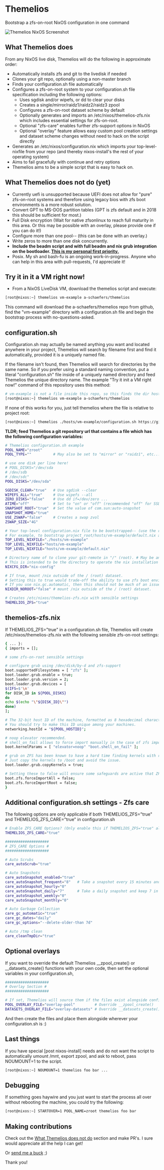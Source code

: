 # Themelios
Bootstrap a zfs-on-root NixOS configuration in one command

![Themelios NixOS Screenshot](https://github.com/a-schaefers/themelios/raw/master/themelios_usage.png)

## What Themelios does
From any NixOS live disk, Themelios will do the following in approximate order:
- Automatically installs zfs and git to the livedisk if needed
- Clones your git repo, optionally using a non-master branch
- Finds your configuration.sh file automatically
- Configures a zfs-on-root system to your configuration.sh file specification including the following options:
  * Uses sgdisk and/or wipefs, or dd to clear your disks
  * Creates a single/mirror/raidz1/raidz2/raidz3 zpool
  * Configures a zfs-on-root dataset scheme by default
  * Optionally generates and imports an /etc/nixos/themelios-zfs.nix which includes essential settings for zfs-on-root.
  * Optional "zfs-care" enables further zfs-support options in NixOS
  * Optional "overlay" feature allows easy custom pool creation settings and dataset scheme changes without need to hack on the script directly
- Generates an /etc/nixos/configuration.nix which imports your top-level-nixfile from your repo (and thereby nixos-install's the rest of your operating system)
- Aims to fail gracefully with continue and retry options
- Themelios aims to be a simple script that is easy to hack on.

## What Themelios does not do (yet)
- Currently uefi is unsupported because UEFI does not allow for "pure" zfs-on-root systems and therefore using legacy bios with zfs boot environments is a more robust solution.
- Convert GPT to MS-DOS partition tables (GPT is zfs default and in 2018 this should be sufficient for most.)
- Full Disk encryption (Wait for native zfsonlinux to reach full maturity in this area. Or this may be possible with an overlay, please provide one if you can do it!)
- Configure more than one pool-- (this can be done with an overlay.)
- Write zeros to more than one disk concurrently.
- **Include the beadm script and with full beadm and nix grub integration on the bootloader. [This is my personal first priority.](https://github.com/a-schaefers/grubbe-mkconfig)**
- Posix. My sh and bash-fu is an ongoing work-in-progress. Anyone who can help in this area with pull-requests, I'd appreciate it!

## Try it in it a VM right now!
- From a NixOS LiveDisk VM, download the themelios script and execute:
```bash
[root@nixos:~] themelios vm-example a-schaefers/themelios
```
This command will download the a-schaefers/themelios repo from github, find the "vm-example" directory with a configuration.sh file and begin the bootstrap process with no-questions-asked.

## configuration.sh
Configuration.sh may actually be named anything you want and located anywhere in your project, Themelios will search by filename first and find it automatically, provided it is a uniquely named file.

If the filename isn't found, then Themelios will search for directories by the same name. So if you prefer using a standard naming convention, put a literal "configuration.sh" file inside of a uniquely named directory and feed Themelios the unique directory name.
The example "Try it init a VM right now!" command of this repository uses this method:
```bash
# vm-example is not a file inside this repo, so this finds the dir hosts/vm-example/ and loads configuration.sh
[root@nixos:~] themelios vm-example a-schaefers/themelios
```

If none of this works for you, just tell themelios where the file is relative to project root:
```bash
[root@nixos:~] themelios ./hosts/vm-example/configuration.sh https://github.com/a-schaefers/themelios.git master
```

**TLDR; feed Themelios a git repository url that contains a file which has the following configuration variables:**
```bash
# Themelios configuration.sh example
POOL_NAME="zroot"
POOL_TYPE=""          # May also be set to "mirror" or "raidz1", etc... Leave empty "" for single.

# use one disk per line here!
# POOL_DISKS="/dev/sda
# /dev/sdb
# /dev/sdc"
POOL_DISKS="/dev/sda"

SGDISK_CLEAR="true"   # Use sgdisk --clear
WIPEFS_ALL="true"     # Use wipefs --all
ZERO_DISKS="false"    # Use dd if=/dev/zero ...
ATIME="off"           # Set to "on" or "off" (recommended "off" for SSD.)
SNAPSHOT_ROOT="true"  # Set the value of com.sun:auto-snapshot
SNAPSHOT_HOME="true"
USE_ZSWAP="false"     # Creates a swap zvol
ZSWAP_SIZE="4G"

# Your top-level configuration.nix file to be bootstrapped-- (use the relative path from the project_root.)
# For example, to bootstrap project_root/hosts/vm-example/default.nix all of the following are equivalent:
TOP_LEVEL_NIXFILE="./hosts/vm-example"
TOP_LEVEL_NIXFILE="hosts/vm-example"
TOP_LEVEL_NIXFILE="hosts/vm-example/default.nix"

# Directory name of to clone your git-remote in "/" (root). # May be anything, but do not use slashes.
# This is intended to be the directory to operate the nix installation from.
NIXCFG_DIR="nix-config"

# If true, mount /nix outside of the / (root) dataset.
# Setting this to true would trade-off the ability to use zfs boot environments for extra disk space.
# If you use nix.gc.automatic, then this should not be much of an issue. Recommended "false".
NIXDIR_NOROOT="false" # mount /nix outside of the / (root) dataset.

# Creates /etc/nixos/themelios-zfs.nix with sensible settings
THEMELIOS_ZFS="true"
```

## themelios-zfs.nix
If THEMELIOS_ZFS="true" in a configuration.sh file, Themelios will create /etc/nixos/themelios-zfs.nix with the following sensible zfs-on-root settings:
```bash
{ ... }:
{ imports = [];

# some zfs-on-root sensible settings

# configure grub using /dev/disk/by-d and zfs-support
boot.supportedFilesystems = [ "zfs" ];
boot.loader.grub.enable = true;
boot.loader.grub.version = 2;
boot.loader.grub.devices = [
$(IFS=$'\n'
for DISK_ID in ${POOL_DISKS}
do
echo $(echo "\"${DISK_ID}\"")
done)
];

# The 32-bit host ID of the machine, formatted as 8 hexadecimal characters.
# You should try to make this ID unique among your machines.
networking.hostId = "${POOL_HOSTID}";

# noop elevator recommended.
# shell_on_fail allows to force import manually in the case of zfs import failure.
boot.kernelParams = [ "elevator=noop" "boot.shell_on_fail" ];

# grub on ZFS has been known to have a hard time finding kernels with really/long/dir/paths
# Just copy the kernels to /boot and avoid the issue.
boot.loader.grub.copyKernels = true;

# Setting these to false will ensure some safeguards are active that ZFS uses to protect your ZFS pools.
boot.zfs.forceImportAll = false;
boot.zfs.forceImportRoot = false;
}
```

## Additional configuration.sh settings - Zfs care
The following options are only applicable if both THEMELIOS_ZFS="true" and THEMELIOS_ZFS_CARE="true" in configuration.sh
```bash
# Enable ZFS_CARE Options? (Only enable this if THEMELIOS_ZFS="true" also.)
THEMELIOS_ZFS_CARE="true"

####################
# ZFS_CARE Options #
####################

# Auto Scrubs
care_autoScrub="true"

# Auto Snapshots
care_autoSnapshot_enabled="true"
care_autoSnapshot_frequent="8"   # Take a snapshot every 15 minutes and keep 8 in rotation
care_autoSnapshot_hourly="0"
care_autoSnapshot_daily="7"      # Take a daily snapshot and keep 7 in rotation
care_autoSnapshot_weekly="0"
care_autoSnapshot_monthly="0"

# Auto Garbage Collection
care_gc_automatic="true"
care_gc_dates="daily"
care_gc_options="--delete-older-than 7d"

# Auto /tmp clean
care_cleanTmpDir="true"
```

## Optional overlays
If you want to override the default Themelios __zpool_create() or __datasets_create() functions with your own code, then set the optional variables in your configuration.sh,
```bash
####################
# Overlay Section #
####################

# If set, Themelios will source them if the files exist alongside configuration.sh
POOL_OVERLAY_FILE="overlay-pool"         # Override __zpool_create()
DATASETS_OVERLAY_FILE="overlay-datasets" # Override __datasets_create()
```
And then create the files and place them alongside wherever your configuration.sh is :)

## Last things
If you have special [post nixos-install] needs and do not want the script to automatically umount /mnt, export zpool, and ask to reboot, pass NOUMOUNT=1 to the script.
```bash
[root@nixos:~] NOUMOUNT=1 themelios foo bar ...
```

## Debugging
If something goes haywire and you just want to start the process all over without rebooting the machine, you could try the following:
```bash
[root@nixos:~] STARTOVER=1 POOL_NAME=zroot themelios foo bar
```
## Making contributions
Check out the [What Themelios does not do](https://github.com/a-schaefers/themelios#what-themelios-does-not-do-yet) section and make PR's. I sure would appreciate all the help I can get!

Or [send me a buck](https://www.paypal.me/AdamSchaefers) ;)

Thank you!

